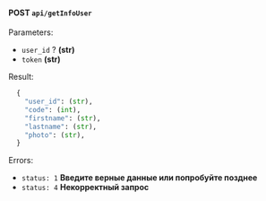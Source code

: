 #### POST ```api/getInfoUser```

Parameters:
  * ```user_id``` ? **(str)**
  * ```token``` **(str)**

Result: 
```python
  {
    "user_id": (str),
    "code": (int),
    "firstname": (str),
    "lastname": (str),
    "photo": (str),
  }
```

Errors:
  * ```status: 1``` **Введите верные данные или попробуйте позднее**
  * ```status: 4``` **Некорректный запрос**
